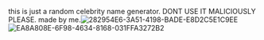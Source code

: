 this is just a random celebrity name generator. DONT USE IT MALICIOUSLY PLEASE. made by me.![282954E6-3A51-4198-BADE-E8D2C5E1C9EE](https://github.com/user-attachments/assets/35716f61-f19f-490c-9ed4-50cd452dfdd6)
![EA8A808E-6F98-4634-8168-031FFA3272B2](https://github.com/user-attachments/assets/3347a225-e78a-492e-9ad3-6df0e9b84e14)
